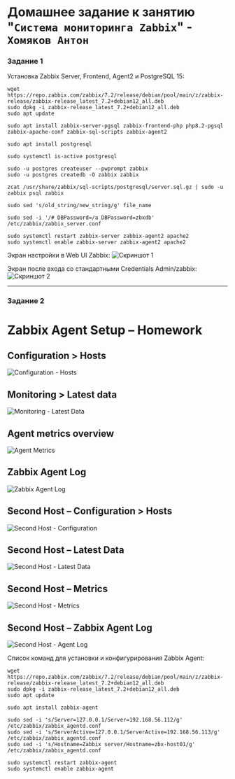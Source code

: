 # Домашнее задание к занятию "`Система мониторинга Zabbix`" - `Хомяков Антон`

### Задание 1

Установка Zabbix Server, Frontend, Agent2 и PostgreSQL 15:

```
wget https://repo.zabbix.com/zabbix/7.2/release/debian/pool/main/z/zabbix-release/zabbix-release_latest_7.2+debian12_all.deb
sudo dpkg -i zabbix-release_latest_7.2+debian12_all.deb
sudo apt update

sudo apt install zabbix-server-pgsql zabbix-frontend-php php8.2-pgsql zabbix-apache-conf zabbix-sql-scripts zabbix-agent2

sudo apt install postgresql

sudo systemctl is-active postgresql

sudo -u postgres createuser --pwprompt zabbix
sudo -u postgres createdb -O zabbix zabbix

zcat /usr/share/zabbix/sql-scripts/postgresql/server.sql.gz | sudo -u zabbix psql zabbix

sudo sed 's/old_string/new_string/g' file_name

sudo sed -i '/# DBPassword=/a DBPassword=zbxdb' /etc/zabbix/zabbix_server.conf

sudo systemctl restart zabbix-server zabbix-agent2 apache2
sudo systemctl enable zabbix-server zabbix-agent2 apache2
```

Экран настройки в Web UI Zabbix:
![Скриншот 1](/images/1.png)

Экран после входа со стандартными Credentials Admin/zabbix:
![Скриншот 2](/images/2.png)

---

### Задание 2

# Zabbix Agent Setup – Homework

## Configuration > Hosts
![Configuration - Hosts](images/3.png)

## Monitoring > Latest data
![Monitoring - Latest Data](images/4.png)

## Agent metrics overview
![Agent Metrics](images/5.png)

## Zabbix Agent Log
![Zabbix Agent Log](images/6.png)

## Second Host – Configuration > Hosts
![Second Host - Configuration](images/7.png)

## Second Host – Latest Data
![Second Host - Latest Data](images/8.png)

## Second Host – Metrics
![Second Host - Metrics](images/7.png)

## Second Host – Zabbix Agent Log
![Second Host - Agent Log](images/8.png)


Список команд для установки и конфигурирования Zabbix Agent:
```
wget https://repo.zabbix.com/zabbix/7.2/release/debian/pool/main/z/zabbix-release/zabbix-release_latest_7.2+debian12_all.deb
sudo dpkg -i zabbix-release_latest_7.2+debian12_all.deb
sudo apt update

sudo apt install zabbix-agent

sudo sed -i 's/Server=127.0.0.1/Server=192.168.56.112/g' /etc/zabbix/zabbix_agentd.conf
sudo sed -i 's/ServerActive=127.0.0.1/ServerActive=192.168.56.113/g' /etc/zabbix/zabbix_agentd.conf
sudo sed -i 's/Hostname=Zabbix server/Hostname=zbx-host01/g' /etc/zabbix/zabbix_agentd.conf

sudo systemctl restart zabbix-agent
sudo systemctl enable zabbix-agent
```
